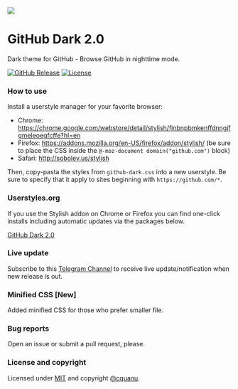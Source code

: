 ![](https://cquanu.github.io/github-dark/preview.png)

# GitHub Dark 2.0

Dark theme for GitHub - Browse GitHub in nighttime mode.

[![GitHub Release](https://img.shields.io/github/release/cquanu/github-dark.svg)](https://github.com/cquanu/github-dark/releases) 
[![License](https://img.shields.io/github/license/cquanu/github-dark.svg)](https://github.com/cquanu/github-dark/blob/master/LICENSE)

### How to use

Install a userstyle manager for your favorite browser:

- Chrome: https://chrome.google.com/webstore/detail/stylish/fjnbnpbmkenffdnngjfgmeleoegfcffe?hl=en
- Firefox: https://addons.mozilla.org/en-US/firefox/addon/stylish/ (be sure to place the CSS inside the `@-moz-document domain("github.com")` block)
- Safari: http://sobolev.us/stylish

Then, copy-pasta the styles from `github-dark.css` into a new userstyle. Be sure to specify that it apply to sites beginning with `https://github.com/*`.

### Userstyles.org

If you use the Stylish addon on Chrome or Firefox you can find one-click installs including automatic updates via the packages below.

[GitHub Dark 2.0](https://userstyles.org/styles/128271)

### Live update

Subscribe to this [Telegram Channel](https://telegram.me/githubdark) to receive live update/notification when new release is out.

### Minified CSS [New]

Added minified CSS for those who prefer smaller file. 

### Bug reports

Open an issue or submit a pull request, please.

### License and copyright

Licensed under [MIT](LICENSE) and copyright [@cquanu](https://twitter.com/cquanu).
